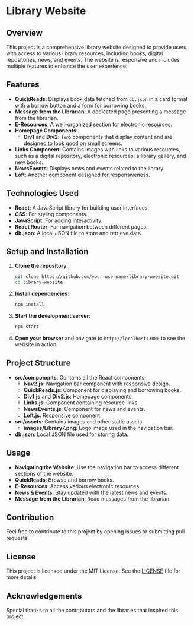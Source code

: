 # Library Website

## Overview
This project is a comprehensive library website designed to provide users with access to various library resources, including books, digital repositories, news, and events. The website is responsive and includes multiple features to enhance the user experience.

## Features
- **QuickReads**: Displays book data fetched from `db.json` in a card format with a borrow button and a form for borrowing books.
- **Message from the Librarian**: A dedicated page presenting a message from the librarian.
- **E-Resources**: A well-organized section for electronic resources.
- **Homepage Components**:
  - **Div1** and **Div2**: Two components that display content and are designed to look good on small screens.
- **Links Component**: Contains images with links to various resources, such as a digital repository, electronic resources, a library gallery, and new books.
- **NewsEvents**: Displays news and events related to the library.
- **Loft**: Another component designed for responsiveness.

## Technologies Used
- **React**: A JavaScript library for building user interfaces.
- **CSS**: For styling components.
- **JavaScript**: For adding interactivity.
- **React Router**: For navigation between different pages.
- **db.json**: A local JSON file to store and retrieve data.

## Setup and Installation
1. **Clone the repository**:
    ```bash
    git clone https://github.com/your-username/library-website.git
    cd library-website
    ```

2. **Install dependencies**:
    ```bash
    npm install
    ```

3. **Start the development server**:
    ```bash
    npm start
    ```

4. **Open your browser** and navigate to `http://localhost:3000` to see the website in action.

## Project Structure
- **src/components**: Contains all the React components.
  - **Nav2.js**: Navigation bar component with responsive design.
  - **QuickReads.js**: Component for displaying and borrowing books.
  - **Div1.js** and **Div2.js**: Homepage components.
  - **Links.js**: Component containing resource links.
  - **NewsEvents.js**: Component for news and events.
  - **Loft.js**: Responsive component.
- **src/assets**: Contains images and other static assets.
  - **images/Library7.png**: Logo image used in the navigation bar.
- **db.json**: Local JSON file used for storing data.

## Usage
- **Navigating the Website**: Use the navigation bar to access different sections of the website.
- **QuickReads**: Browse and borrow books.
- **E-Resources**: Access various electronic resources.
- **News & Events**: Stay updated with the latest news and events.
- **Message from the Librarian**: Read messages from the librarian.

## Contribution
Feel free to contribute to this project by opening issues or submitting pull requests.

## License
This project is licensed under the MIT License. See the [LICENSE](LICENSE) file for more details.

## Acknowledgements
Special thanks to all the contributors and the libraries that inspired this project.
